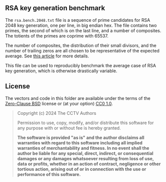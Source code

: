 ## RSA key generation benchmark

The `rsa.bench.2048.txt` file is a sequence of prime candidates for RSA 2048 key
generation, one per line, in big endian hex. The file contains two primes, the
second of which is on the last line, and a number of composites. The totients of
the primes are coprime with 65537.

The number of composites, the distribution of their small divisors, and the
number of trailing zeros are all chosen to be representative of the expected
average. See [this article](https://words.filippo.io/rsa-keygen-bench/)
for more details.

This file can be used to reproducibly benchmark the average case of RSA key
generation, which is otherwise drastically variable.

## License

The vectors and code in this folder are available under the terms of the
[Zero-Clause BSD](https://opensource.org/licenses/0BSD) license or (at your
option) [CC0 1.0](https://creativecommons.org/publicdomain/zero/1.0/).

> Copyright (c) 2024 The CCTV Authors
>
> Permission to use, copy, modify, and/or distribute this software for any purpose
with or without fee is hereby granted.
>
> **The software is provided "as is" and the author disclaims all warranties with
regard to this software including all implied warranties of merchantability and
fitness. In no event shall the author be liable for any special, direct,
indirect, or consequential damages or any damages whatsoever resulting from loss
of use, data or profits, whether in an action of contract, negligence or other
tortious action, arising out of or in connection with the use or performance of
this software.**

